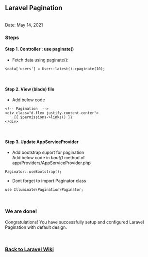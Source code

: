## Laravel Pagination

<br/>Date: May 14, 2021 <br/>

### Steps
#### Step 1. Controller : use paginate() 
- Fetch data using paginate():
```
$data['users'] = User::latest()->paginate(10);
```

<br>


#### Step 2. View (blade) file
- Add below code
``` 
<!-- Pagination  -->
<div class="d-flex justify-content-center">
    {{ $permissions->links() }}
</div>
```

<br>


#### Step 3. Update AppServiceProvider
- Add bootstrap suport for pagination
<br>Add below code in *boot()* method of app/Providers/AppServiceProvider.php
```
Paginator::useBootstrap();
```

- Dont forget to import Paginator class
```
use Illuminate\Pagination\Paginator;
```
<br>



### We are done!

Congratulations! You have successfully setup and configured Laravel Pagination with default design.

<br>


### <a href='https://github.com/nhrrob/laravelwiki'>Back to Laravel Wiki</a>